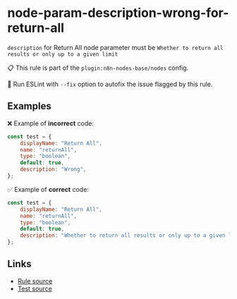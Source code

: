 [//]: # "File generated from a template. Do not edit this file directly."

# node-param-description-wrong-for-return-all

`description` for Return All node parameter must be `Whether to return all results or only up to a given limit`

📋 This rule is part of the `plugin:n8n-nodes-base/nodes` config.

🔧 Run ESLint with `--fix` option to autofix the issue flagged by this rule.

## Examples

❌ Example of **incorrect** code:

```js
const test = {
	displayName: "Return All",
	name: "returnAll",
	type: "boolean",
	default: true,
	description: "Wrong",
};
```

✅ Example of **correct** code:

```js
const test = {
	displayName: "Return All",
	name: "returnAll",
	type: "boolean",
	default: true,
	description: "Whether to return all results or only up to a given limit",
};
```

## Links

- [Rule source](../../lib/rules/node-param-description-wrong-for-return-all.ts)
- [Test source](../../tests/node-param-description-wrong-for-return-all.test.ts)
